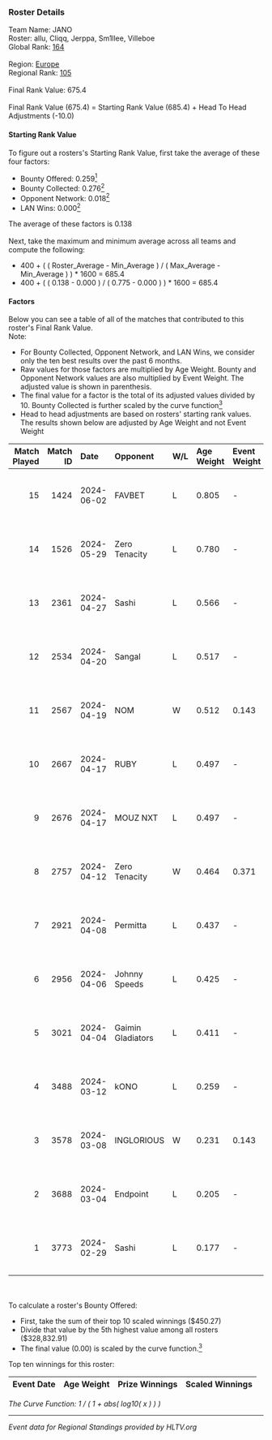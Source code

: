 ### Roster Details<br />
Team Name: JANO<br />
Roster: allu, Cliqq, Jerppa, Sm1llee, Villeboe<br />
Global Rank: [164](../standings_global.md)<br />
<br />
Region: [Europe]( ../standings_europe.md)<br />
Regional Rank: [105]( ../standings_europe.md)<br />
<br />
Final Rank Value:  675.4<br />
<br />
Final Rank Value (675.4) = Starting Rank Value (685.4) + Head To Head Adjustments (-10.0)<br />

#### Starting Rank Value<br />
To figure out a rosters's Starting Rank Value, first take the average of these four factors:<br />
- Bounty Offered: 0.259[<sup>1</sup>](#table2)
- Bounty Collected: 0.276[<sup>2</sup>](#table1)
- Opponent Network: 0.018[<sup>2</sup>](#table1)
- LAN Wins: 0.000[<sup>2</sup>](#table1)

The average of these factors is 0.138<br />
<br />
Next, take the maximum and minimum average across all teams and compute the following:<br />
- 400 + ( ( Roster_Average - Min_Average ) / ( Max_Average - Min_Average ) ) * 1600 = 685.4
- 400 + ( ( 0.138 - 0.000 ) / ( 0.775 - 0.000 ) ) * 1600 = 685.4


#### Factors<br />
Below you can see a table of all of the matches that contributed to this roster's Final Rank Value.<br />
Note:<br />

- For Bounty Collected, Opponent Network, and LAN Wins, we consider only the ten best results over the past 6 months.
- Raw values for those factors are multiplied by Age Weight. Bounty and Opponent Network values are also multiplied by Event Weight. The adjusted value is shown in parenthesis.
- The final value for a factor is the total of its adjusted values divided by 10. Bounty Collected is further scaled by the curve function[<sup>3</sup>](#curveFunction)
- Head to head adjustments are based on rosters' starting rank values. The results shown below are adjusted by Age Weight and not Event Weight
<span id="table1"></span><br />


| Match Played | Match ID | Date       | Opponent          | W/L | Age Weight | Event Weight | Bounty Collected | Opponent Network | LAN Wins  | H2H Adj. | Roster                                 |
| -: | -: | :- | :- | :- | :- | :- | :- | :- | :- | -: | :- |
|           15 |     1424 | 2024-06-02 | FAVBET            | L   | 0.805      | -            | -                | -                | -         |    -8.84 | allu, Cliqq, Jerppa, Sm1llee, Villeboe |
|           14 |     1526 | 2024-05-29 | Zero Tenacity     | L   | 0.780      | -            | -                | -                | -         |    -1.96 | allu, Cliqq, Jerppa, Sm1llee, Villeboe |
|           13 |     2361 | 2024-04-27 | Sashi             | L   | 0.566      | -            | -                | -                | -         |    -1.06 | allu, doto, Jerppa, juho, Sm1llee      |
|           12 |     2534 | 2024-04-20 | Sangal            | L   | 0.517      | -            | -                | -                | -         |    -1.28 | allu, doto, Jerppa, juho, Sm1llee      |
|           11 |     2567 | 2024-04-19 | NOM               | W   | 0.512      | 0.143        | 0.000 (0.000)    | 0.110 (0.008)    | 0 (0.000) |     5.24 | allu, doto, Jerppa, juho, Sm1llee      |
|           10 |     2667 | 2024-04-17 | RUBY              | L   | 0.497      | -            | -                | -                | -         |    -3.04 | allu, doto, Jerppa, juho, Sm1llee      |
|            9 |     2676 | 2024-04-17 | MOUZ NXT          | L   | 0.497      | -            | -                | -                | -         |    -1.80 | allu, doto, Jerppa, juho, Sm1llee      |
|            8 |     2757 | 2024-04-12 | Zero Tenacity     | W   | 0.464      | 0.371        | 0.139 (0.024)    | 1.000 (0.172)    | 0 (0.000) |    13.10 | allu, doto, Jerppa, juho, Sm1llee      |
|            7 |     2921 | 2024-04-08 | Permitta          | L   | 0.437      | -            | -                | -                | -         |    -2.63 | allu, doto, Jerppa, juho, Sm1llee      |
|            6 |     2956 | 2024-04-06 | Johnny Speeds     | L   | 0.425      | -            | -                | -                | -         |    -0.40 | allu, doto, Jerppa, juho, Sm1llee      |
|            5 |     3021 | 2024-04-04 | Gaimin Gladiators | L   | 0.411      | -            | -                | -                | -         |    -1.65 | allu, doto, Jerppa, juho, Sm1llee      |
|            4 |     3488 | 2024-03-12 | kONO              | L   | 0.259      | -            | -                | -                | -         |    -2.71 | allu, doto, Jelo, Jerppa, Sm1llee      |
|            3 |     3578 | 2024-03-08 | INGLORIOUS        | W   | 0.231      | 0.143        | 0.000 (0.000)    | 0.017 (0.001)    | 0 (0.000) |     2.33 | allu, doto, Jelo, Jerppa, Sm1llee      |
|            2 |     3688 | 2024-03-04 | Endpoint          | L   | 0.205      | -            | -                | -                | -         |    -4.89 | allu, doto, Jelo, Jerppa, Sm1llee      |
|            1 |     3773 | 2024-02-29 | Sashi             | L   | 0.177      | -            | -                | -                | -         |    -0.37 | allu, doto, Jelo, Jerppa, Sm1llee      |

<br />
<span id="table2"></span><br />
To calculate a roster's Bounty Offered:<br />

- First, take the sum of their top 10 scaled winnings ($450.27)
- Divide that value by the 5th highest value among all rosters ($328,832.91)
- The final value (0.00) is scaled by the curve function.[<sup>3</sup>](#curveFunction)

Top ten winnings for this roster:<br />

| Event Date | Age Weight | Prize Winnings | Scaled Winnings |
| :- | -: | :- | :- |


<span id="curveFunction"></span>_The Curve Function: 1 / ( 1 + abs( log10( x ) ) )_<br />

---
_Event data for Regional Standings provided by HLTV.org_<br />
